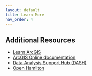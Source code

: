 ```yaml
---
layout: default
title: Learn More
nav_order: 4
---
```


## Additional Resources

- [Learn ArcGIS](https://learn-arcgis-learngis.hub.arcgis.com/)
- [ArcGIS Online documentation](https://www.esri.com/en-us/arcgis/products/arcgis-online/resources)
- [Data Analysis Support Hub (DASH)](https://library.mcmaster.ca/services/dash#tab-dash-resources)
- [Open Hamilton](https://open.hamilton.ca/)
